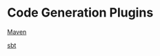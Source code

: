 # Code Generation Plugins

[Maven](https://docs.specgen.io/specgen/plugins/maven)

[sbt](https://docs.specgen.io/specgen/plugins/sbt)